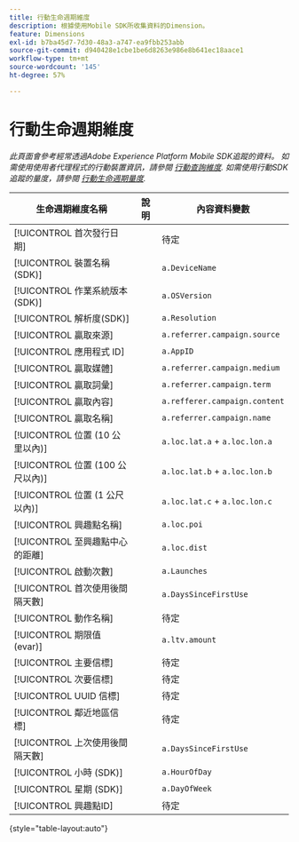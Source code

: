 ```yaml
---
title: 行動生命週期維度
description: 根據使用Mobile SDK所收集資料的Dimension。
feature: Dimensions
exl-id: b7ba45d7-7d30-48a3-a747-ea9fbb253abb
source-git-commit: d940428e1cbe1be6d8263e986e8b641ec18aace1
workflow-type: tm+mt
source-wordcount: '145'
ht-degree: 57%

---
```


# 行動生命週期維度

*此頁面會參考經常透過Adobe Experience Platform Mobile SDK追蹤的資料。 如需使用使用者代理程式的行動裝置資訊，請參閱 [行動查詢維度](mobile-dimensions.md). 如需使用行動SDK追蹤的量度，請參閱 [行動生命週期量度](../metrics/lifecycle-metrics.md).*

| 生命週期維度名稱 | 說明 | 內容資料變數 |
| --- | --- | --- |
| [!UICONTROL 首次發行日期] | | 待定 |
| [!UICONTROL 裝置名稱 (SDK)] | | `a.DeviceName` |
| [!UICONTROL 作業系統版本 (SDK)] | | `a.OSVersion` |
| [!UICONTROL 解析度(SDK)] | | `a.Resolution` |
| [!UICONTROL 贏取來源] | | `a.referrer.campaign.source` |
| [!UICONTROL 應用程式 ID] | | `a.AppID` |
| [!UICONTROL 贏取媒體] | | `a.referrer.campaign.medium` |
| [!UICONTROL 贏取詞彙] | | `a.referrer.campaign.term` |
| [!UICONTROL 贏取內容] | | `a.refferer.campaign.content` |
| [!UICONTROL 贏取名稱] | | `a.referrer.campaign.name` |
| [!UICONTROL 位置 (10 公里以內)] | | `a.loc.lat.a` + `a.loc.lon.a` |
| [!UICONTROL 位置 (100 公尺以內)] | | `a.loc.lat.b` + `a.loc.lon.b` |
| [!UICONTROL 位置 (1 公尺以內)] | | `a.loc.lat.c` + `a.loc.lon.c` |
| [!UICONTROL 興趣點名稱] | | `a.loc.poi` |
| [!UICONTROL 至興趣點中心的距離] | | `a.loc.dist` |
| [!UICONTROL 啟動次數] | | `a.Launches` |
| [!UICONTROL 首次使用後間隔天數] | | `a.DaysSinceFirstUse` |
| [!UICONTROL 動作名稱] | | 待定 |
| [!UICONTROL 期限值 (evar)] | | `a.ltv.amount` |
| [!UICONTROL 主要信標] | | 待定 |
| [!UICONTROL 次要信標] | | 待定 |
| [!UICONTROL UUID 信標] | | 待定 |
| [!UICONTROL 鄰近地區信標] | | 待定 |
| [!UICONTROL 上次使用後間隔天數] | | `a.DaysSinceFirstUse` |
| [!UICONTROL 小時 (SDK)] | | `a.HourOfDay` |
| [!UICONTROL 星期 (SDK)] | | `a.DayOfWeek` |
| [!UICONTROL 興趣點ID] | | 待定 |

{style="table-layout:auto"}

<!-- Missing: Install Date -->
